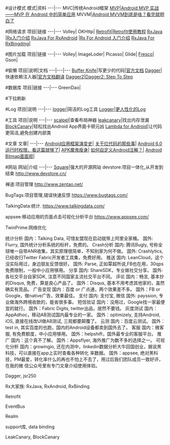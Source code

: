 #设计模式 
模式|资料
---|---
MVC|传统Android框架
[MVP](http://www.v2ex.com/t/212456#reply6)|[Android MVP 实战——MVP 在 Android 中的简单应用](http://www.v2ex.com/t/212695#reply5)
MVVM|[Android MVVM到底是啥？看完就明白了](http://mp.weixin.qq.com/s?__biz=MzA4MjU5NTY0NA==&mid=401410759&idx=1&sn=89f0e3ddf9f21f6a5d4de4388ef2c32f&scene=4#wechat_redirect)

#网络请求
项目|链接
---|---
Volley|
OKHttp|
[Retrofit](https://github.com/square/retrofit)|[Retrofit使用教程](http://www.devwiki.net/categories/Retrofit%E4%BD%BF%E7%94%A8%E6%95%99%E7%A8%8B/)
[RxJava](https://github.com/ReactiveX/RxJava) |[Rx入门介绍](http://blog.csdn.net/lzyzsd?viewmode=contents)
[RxJava For RxAndroid](https://github.com/ReactiveX/RxAndroid) |[Rx For Android 入门介绍](http://gank.io/post/560e15be2dca930e00da1083#toc_26)
[RxJava For RxBingding](https://github.com/JakeWharton/RxBinding)|

#图片加载
项目|链接
---|---
Volley|
ImageLoder|
Picasso|
Glide|
[Fresco](https://github.com/facebook/fresco)|
Gson|

#偷懒
项目|说明|文档
---|---|---
[Buffer Knife](https://github.com/siyehua/butterknife)|写更少的代码|[官方文档](http://jakewharton.github.io/butterknife/)
[Dagger](http://square.github.io/dagger/)|快速依赖注入器|[官方文档翻译](http://fanxu.me/post/2013-07-18#main)
[Dagger2](https://github.com/google/dagger)|[Dagger2: Step To Step](http://www.jianshu.com/p/7505d92d7748)

#数据库
项目|链接
---|---
GreenDao|

#下拉刷新

#Log
项目|说明
---|---
[logger](https://github.com/orhanobut/logger)|简洁的Log工具
[Logger](https://github.com/tianzhijiexian/logger)|[更人性化的Log](https://github.com/tianzhijiexian/Android-Best-Practices)


#工具
项目|说明
---|---
[scalpel](https://github.com/JakeWharton/scalpel)|查看布局神器
[leakcanary](https://github.com/square/leakcanary)|找出内存泄漏
[BlockCanary](http://blog.zhaiyifan.cn/2016/01/16/BlockCanaryTransparentPerformanceMonitor/)|轻松找出Android App界面卡顿元凶
[Lambda for Android](http://www.jcodecraeer.com/a/anzhuokaifa/androidkaifa/2016/0325/4078.html)|让代码更简洁,避免创建内部类


#文章
文章|
---|---
[Android应用框架演变史](http://mp.weixin.qq.com/s?__biz=MzA4MjU5NTY0NA==&mid=401314593&idx=1&sn=21d83ed33d307944937afe00abfe1ac3&scene=4#wechat_redirect)|
[关于烂代码的那些事](http://mp.weixin.qq.com/s?__biz=MzA4MjU5NTY0NA==&mid=401314593&idx=1&sn=21d83ed33d307944937afe00abfe1ac3&scene=4#wechat_redirect)|
[Android 6.0运行时权限，看这篇就够了](http://droidyue.com/blog/2016/01/17/understanding-marshmallow-runtime-permission/)|
[APK魔鬼瘦身](http://mp.weixin.qq.com/s?__biz=MzA4MjU5NTY0NA==&mid=402168736&idx=1&sn=723e9fddacfecdfbeee3d3365f6d1a2f&scene=4#wechat_redirect)|
[如何自定义Android注解？](http://mp.weixin.qq.com/s?__biz=MzA4MjU5NTY0NA==&mid=402332603&idx=1&sn=a04a622f8feb0ce35bc2356adfb18698&scene=4#wechat_redirect)|
[Android Bitmap面面观](http://mp.weixin.qq.com/s?__biz=MzA4MjU5NTY0NA==&mid=404530070&idx=1&sn=e2580b69d6ec73dabf8160216aa6702a&scene=4#wechat_redirect)|



#网站
网站|介绍
---|---
[Square](http://square.github.io/#android)|强大的开源网站
devstore:项目一体化,从开发到结束
http://www.devstore.cn/

禅道:项目管理
http://www.zentao.net/

BugTags:项目管理,错误快速反馈
https://www.bugtags.com/


TalkingData:统计.
https://www.talkingdata.com/


appsee:移动应用的页面点击可视化分析平台
https://www.appsee.com/

TwinPrime:网络优化

统计分析
国内：Talking Data, 可惜友盟现在启动就带上阿里全家桶。
国外: Flurry, 国外统计分析系统的标杆，免费的。
Crash分析
国内: 腾讯Bugly, 号称全球唯一自带ANR收集，其实原理很简单，不知别家为何不做。
国外: Crashlytics, 已经收归Twitter Fabric开发者工具集，免费好用。
推送
国内: LeanCloud，这个没实际用过，身边朋友反馈很好。
国外: Parse, 正如覃超所说,FB也在用，30qps免费限制，一般中小应用够用。
分享
国内: ShareSDK，专业做社交分享。
国外: 各社交平台自家SDK, 注意不同国家主流社交平台不同。
评论
国内：畅言, 基本抄的Disqus, 免费，算是良心产品了。
国外：Disqus, 基本不用考虑其他家的，虽然确实有竞品。
广告变现
国内：百度 or 广点通，两个效果差不多。
国外：FB or Google，做native广告，效果最佳。
支付
国内: 支付宝, 微信
国外: payssion, 专业做海外跨境收款的，能省很多事。
短信验证
国内：没用过，Google找一家最便宜的就行。
国外：Fabric Digits, twitter出品，居然不要钱。
灰度测试
国内：AppAdhoc，移动AB测试国内最专业的一家。
国外：optimizely, 支持Android, iOS, 直接在线改UI做AB测试, 三观都要颠覆了。
云测
国内：百度云测试。
国外：test in, 其实百度的也跑，国内的Android设备都卖到国外去了。
客服
国内：微客服, 有免费额度，中小应用够用。
国外：helpshift，国外最专业的客服平台。
推广
国内：这个真不了解。
国外：Appsflyer, 海外推广为数不多的选择之一。
可视化分析
国内：growingio, 还在内测中，linkedin数据分析大牛回国创业，据说黑科技，可以直接在app上实时查看各种转化
率数据。
国外：appsee, 绝对黑科技，PM最爱，转化率什么的再也不怕上不去了，用过后我们团队成员一致好评，在我的微
信公众号里有专门文章介绍使用体验。

Dagger, jsr250

Rx大家族: RxJava, RxAndroid, RxBinding

Retrofit

EventBus

Realm

support库, data binding

LeakCanary, BlockCanary

        
